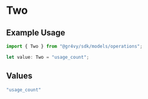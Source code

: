 # Two

## Example Usage

```typescript
import { Two } from "@gr4vy/sdk/models/operations";

let value: Two = "usage_count";
```

## Values

```typescript
"usage_count"
```
